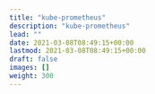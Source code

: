 ```yaml
---
title: "kube-prometheus"
description: "kube-prometheus"
lead: ""
date: 2021-03-08T08:49:15+00:00
lastmod: 2021-03-08T08:49:15+00:00
draft: false
images: []
weight: 300
---
```

